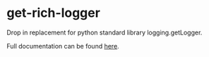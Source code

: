 # get-rich-logger

Drop in replacement for python standard library logging.getLogger.

Full documentation can be found [here](https://github.com/butterlyn/get-rich-logger).